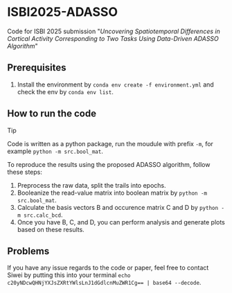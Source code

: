 # ISBI2025-ADASSO

Code for ISBI 2025 submission "*Uncovering Spatiotemporal Differences in Cortical Activity Corresponding to Two Tasks Using Data-Driven ADASSO Algorithm*"

## Prerequisites

1. Install the environment by `conda env create -f environment.yml` and check the env by `conda env list`.

## How to run the code
> [!TIP]
> Code is written as a python package, run the moudule with prefix `-m`, for example `python -m src.bool_mat`.

To reproduce the results using the proposed ADASSO algorithm, follow these steps:
    
1. Preprocess the raw data, split the trails into epochs.
2. Booleanize the read-value matrix into boolean matrix by `python -m src.bool_mat`.
3. Calculate the basis vectors B and occurence matrix C and D by `python -m src.calc_bcd`.
4. Once you have B, C, and D, you can perform analysis and generate plots based on these results.

## Problems

If you have any issue regards to the code or paper, feel free to contact Siwei by putting this into your terminal `echo c20yNDcwQHNjYXJsZXRtYWlsLnJ1dGdlcnMuZWR1Cg== | base64 --decode`.
